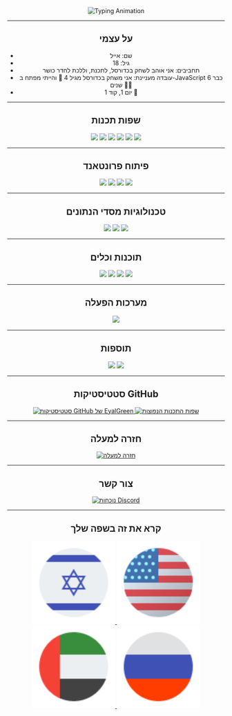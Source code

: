 <div style="text-align: center;">
    <img src="https://readme-typing-svg.herokuapp.com?font=Impact&size=32&lines=hey%2C+welcome+to+my+github" alt="Typing Animation">
</div>



---
<div style="text-align: center;">
    <h2>על עצמי</h2>
    <ul>
        <li>שם: אייל</li>
        <li>גיל: 18</li>
        <li>תחביבים: אני אוהב לשחק בכדורסל, לתכנת, וללכת לחדר כושר</li>
        <li>עובדה מעניינת: אני משחק בכדורסל מגיל 4 🏀 והייתי מפתח ב-JavaScript כבר 6 שנים 👩‍💻</li>
        <li>יום 1, קוד 1 💖</li>
    </ul>
</div>

---
<div style="text-align: center;">
    <h2>שפות תכנות</h2>
<img src="https://img.shields.io/badge/HTML5%20-%23E34F26.svg?style=for-the-badge&logo=html5&logoColor=white">
    <img src="https://img.shields.io/badge/CSS-%231572B6.svg?style=for-the-badge&logo=css3&logoColor=white">
    <img src="https://img.shields.io/badge/JavaScript%20-%23F7DF1E.svg?style=for-the-badge&logo=javascript&logoColor=white">
    <img src="https://img.shields.io/badge/Node.js-%23323330.svg?style=for-the-badge&logo=node.js&logoColor=%23F7DF1E" />
    <img src="https://img.shields.io/badge/TypeScript-%23007ACC.svg?style=for-the-badge&logo=typescript&logoColor=white" />
    <img src="https://img.shields.io/badge/Batchfile-%23007ACC.svg?style=for-the-badge&logo=batchfile&logoColor=white" />
</div>

---
<div style="text-align: center;">
    <h2>פיתוח פרונטאנד</h2>
    <img src="https://img.shields.io/badge/HTML5%20-%23E34F26.svg?style=for-the-badge&logo=html5&logoColor=white">
    <img src="https://img.shields.io/badge/CSS-%231572B6.svg?style=for-the-badge&logo=css3&logoColor=white">
    <img src="https://img.shields.io/badge/JavaScript%20-%23F7DF1E.svg?style=for-the-badge&logo=javascript&logoColor=white">
    <img src="https://img.shields.io/badge/-ReactJs-61DAFB?logo=react&logoColor=white&style=for-the-badge">
</div>

---
<div style="text-align: center;">
    <h2>טכנולוגיות מסדי הנתונים</h2>
    <img src="https://img.shields.io/badge/MongoDB-%2317ad55.svg?style=for-the-badge&logo=mongodb&logoColor=white">
    <img src="https://img.shields.io/badge/Sqlite-%2309435b.svg?style=for-the-badge&logo=sqlite&logoColor=white">
    <img src="https://img.shields.io/badge/MYSQL-%23e59008.svg?style=for-the-badge&logo=mysql&logoColor=white">
</div>

---
<div style="text-align: center;">
    <h2>תוכנות וכלים</h2>
<img src="https://img.shields.io/badge/Visual%20Studio%20Code-%23007ACC.svg?style=for-the-badge&logo=visual-studio-code&logoColor=white" />
    <img src="https://img.shields.io/badge/Visual%20Studio-%23323330.svg?style=for-the-badge&logo=visual-studio&logoColor=%23F7DF1E" />
    <img src="https://img.shields.io/badge/GitHub-%23181717.svg?style=for-the-badge&logo=github&logoColor=white" />
    <img src="https://img.shields.io/badge/Git-%23F05032.svg?style=for-the-badge&logo=git&logoColor=white" />
</div>

---
<div style="text-align: center;">
    <h2>מערכות הפעלה</h2>
    <img src="https://img.shields.io/badge/Windows-00A7FF?style=for-the-badge&logo=windows&logoColor=white">
</div>

---
<div style="text-align: center;">
    <h2>תוספות</h2>
    <img src="https://img.shields.io/badge/Terminal-%23054020?style=for-the-badge&logo=gnu-bash&logoColor=white">
    <img src="https://img.shields.io/badge/markdown-%23000000.svg?style=for-the-badge&logo=markdown&logoColor=white">
</div>

---
<div style="text-align: center;">
    <h2>סטטיסטיקות GitHub</h2>
    <a href="#github_stats">
        <img src="https://github-readme-stats.vercel.app/api?username=eyalgreenDev&show_icons=true&theme=dark&theme=dark" alt="סטטיסטיקות GitHub של EyalGreen">
    </a>
    <a href="#top-langs">
        <img src="https://github-readme-stats.vercel.app/api/top-langs/?username=eyalgreenDev&theme=dark&hide_border=true&include_all_commits=true&count_private=true" 
            height="192px" alt="שפות התכנות הנפוצות">
    </a>
</div>


---
<div style="text-align: center;">
    <h2>חזרה למעלה</h2>
    <a href="#hello-there-im-eyalgreendev">
        <img src="https://img.shields.io/badge/חזרה%20למעלה-%E2%86%91-%23007bff?style=for-the-badge" alt="חזרה למעלה">
    </a>
</div>

---
<div style="text-align: center;">
    <h2>צור קשר</h2>
    <a href="https://discord.com/users/1135627677441736704">
        <img src="https://lanyard.cnrad.dev/api/1135627677441736704" alt="נוכחות Discord">
    </a>
</div>

---
<div align="center">
<h2>קרא את זה בשפה שלך</h2>
    <a href="README_he.md">
    <img alt="עברית" title="עברית" 
    src="photos/Israel.svg"/>
    </a>
        <a href="README.md">
    <img alt="אנגלית" title="אנגלית" 
    src="photos/Usa.svg"/>
    </a>
    <a href="README_ar.md">
    <img alt="ערבית" title="ערבית" 
    src="photos/uae.svg"/>
    </a>
    <a href="README_ru.md">
    <img alt="רוסית" title="רוסית" 
    src="photos/russia.svg"/>
    </a>
</div>

